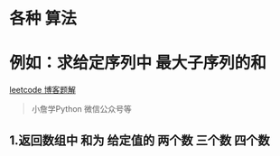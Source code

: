 # 各种 算法
# 例如：求给定序列中 最大子序列的和
[leetcode 博客题解](https://blog.csdn.net/liuxiao214/article/details/76032392)
> 小詹学Python 微信公众号等

## 1.返回数组中 和为 给定值的 两个数 三个数 四个数

